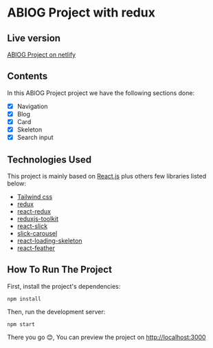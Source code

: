 # ABlOG Project with redux

## Live version

[ABlOG Project on netlify](https://loquacious-sfogliatella-3dbe60.netlify.app/)

## Contents

In this ABlOG Project project we have the following sections done:

- [x] Navigation
- [x] Blog
- [x] Card
- [x] Skeleton
- [x] Search input

## Technologies Used

This project is mainly based on [React.js](https://reactjs.org/) plus others few libraries listed below:

- [Tailwind css](https://tailwindcss.com/)
- [redux](https://www.npmjs.com/package/redux)
- [react-redux](https://www.npmjs.com/package/react-redux)
- [reduxjs-toolkit](https://www.npmjs.com/package/@reduxjs/toolkit)
- [react-slick](https://www.npmjs.com/package/react-slick)
- [slick-carousel](https://www.npmjs.com/package/slick-carousel)
- [react-loading-skeleton](https://www.npmjs.com/package/react-loading-skeleton)
- [react-feather](https://www.npmjs.com/package/react-feather)

## How To Run The Project

First, install the project's dependencies:

```
npm install
```

Then, run the development server:

```
npm start
```

There you go 😊, You can preview the project on [http://localhost:3000](http://localhost:3000)
